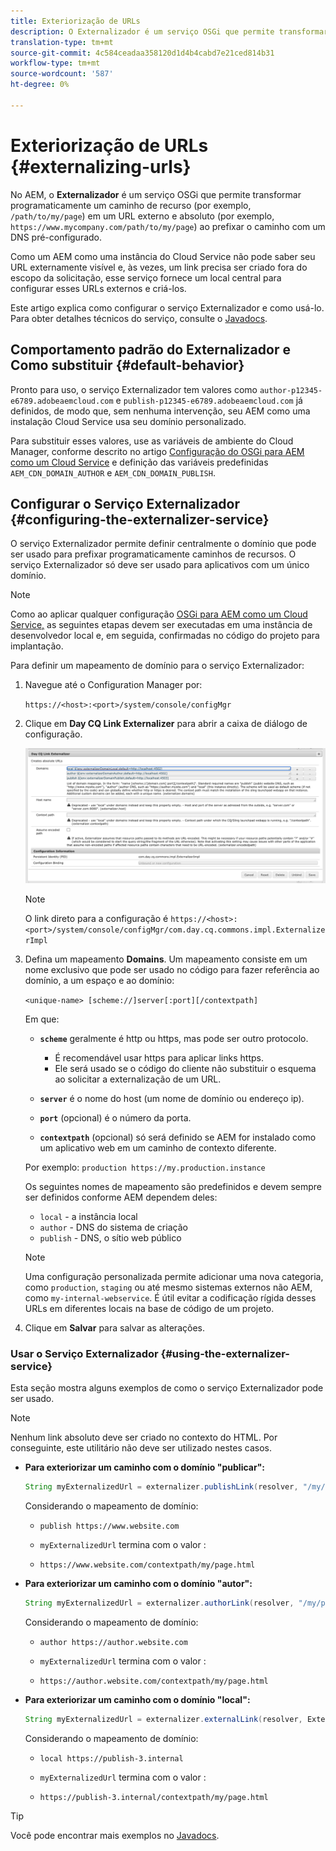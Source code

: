 ```yaml
---
title: Exteriorização de URLs
description: O Externalizador é um serviço OSGi que permite transformar programaticamente um caminho de recurso em um URL externo e absoluto.
translation-type: tm+mt
source-git-commit: 4c584ceadaa358120d1d4b4cabd7e21ced814b31
workflow-type: tm+mt
source-wordcount: '587'
ht-degree: 0%

---
```



# Exteriorização de URLs {#externalizing-urls}

No AEM, o **Externalizador** é um serviço OSGi que permite transformar programaticamente um caminho de recurso (por exemplo, `/path/to/my/page`) em um URL externo e absoluto (por exemplo, `https://www.mycompany.com/path/to/my/page`) ao prefixar o caminho com um DNS pré-configurado.

Como um AEM como uma instância do Cloud Service não pode saber seu URL externamente visível e, às vezes, um link precisa ser criado fora do escopo da solicitação, esse serviço fornece um local central para configurar esses URLs externos e criá-los.

Este artigo explica como configurar o serviço Externalizador e como usá-lo. Para obter detalhes técnicos do serviço, consulte o [Javadocs](https://docs.adobe.com/content/help/en/experience-manager-cloud-service-javadoc/com/day/cq/commons/Externalizer.html).

## Comportamento padrão do Externalizador e Como substituir {#default-behavior}

Pronto para uso, o serviço Externalizador tem valores como `author-p12345-e6789.adobeaemcloud.com` e `publish-p12345-e6789.adobeaemcloud.com` já definidos, de modo que, sem nenhuma intervenção, seu AEM como uma instalação Cloud Service usa seu domínio personalizado.

Para substituir esses valores, use as variáveis de ambiente do Cloud Manager, conforme descrito no artigo [Configuração do OSGi para AEM como um Cloud Service](/help/implementing/deploying/configuring-osgi.md#cloud-manager-api-format-for-setting-properties) e definição das variáveis predefinidas `AEM_CDN_DOMAIN_AUTHOR` e `AEM_CDN_DOMAIN_PUBLISH`.

## Configurar o Serviço Externalizador {#configuring-the-externalizer-service}

O serviço Externalizador permite definir centralmente o domínio que pode ser usado para prefixar programaticamente caminhos de recursos. O serviço Externalizador só deve ser usado para aplicativos com um único domínio.

>[!NOTE]
>
>Como ao aplicar qualquer configuração [OSGi para AEM como um Cloud Service,](/help/implementing/deploying/overview.md#osgi-configuration) as seguintes etapas devem ser executadas em uma instância de desenvolvedor local e, em seguida, confirmadas no código do projeto para implantação.

Para definir um mapeamento de domínio para o serviço Externalizador:

1. Navegue até o Configuration Manager por:

   `https://<host>:<port>/system/console/configMgr`

1. Clique em **Day CQ Link Externalizer** para abrir a caixa de diálogo de configuração.

   ![A configuração OSGi do Externalizador](./assets/externalizer-osgi.png)

   >[!NOTE]
   >
   >O link direto para a configuração é `https://<host>:<port>/system/console/configMgr/com.day.cq.commons.impl.ExternalizerImpl`

1. Defina um mapeamento **Domains**. Um mapeamento consiste em um nome exclusivo que pode ser usado no código para fazer referência ao domínio, a um espaço e ao domínio:

   `<unique-name> [scheme://]server[:port][/contextpath]`

   Em que:

   * **`scheme`** geralmente é http ou https, mas pode ser outro protocolo.

      * É recomendável usar https para aplicar links https.
      * Ele será usado se o código do cliente não substituir o esquema ao solicitar a externalização de um URL.
   * **`server`** é o nome do host (um nome de domínio ou endereço ip).
   * **`port`** (opcional) é o número da porta.
   * **`contextpath`** (opcional) só será definido se AEM for instalado como um aplicativo web em um caminho de contexto diferente.

   Por exemplo: `production https://my.production.instance`

   Os seguintes nomes de mapeamento são predefinidos e devem sempre ser definidos conforme AEM dependem deles:

   * `local` - a instância local
   * `author` - DNS do sistema de criação
   * `publish` - DNS, o sítio web público

   >[!NOTE]
   >
   >Uma configuração personalizada permite adicionar uma nova categoria, como `production`, `staging` ou até mesmo sistemas externos não AEM, como `my-internal-webservice`. É útil evitar a codificação rígida desses URLs em diferentes locais na base de código de um projeto.

1. Clique em **Salvar** para salvar as alterações.

### Usar o Serviço Externalizador {#using-the-externalizer-service}

Esta seção mostra alguns exemplos de como o serviço Externalizador pode ser usado.

>[!NOTE]
>
>Nenhum link absoluto deve ser criado no contexto do HTML. Por conseguinte, este utilitário não deve ser utilizado nestes casos.

* **Para exteriorizar um caminho com o domínio &quot;publicar&quot;:**

   ```java
   String myExternalizedUrl = externalizer.publishLink(resolver, "/my/page") + ".html";
   ```

   Considerando o mapeamento de domínio:

   * `publish https://www.website.com`

   * `myExternalizedUrl` termina com o valor :

   * `https://www.website.com/contextpath/my/page.html`

* **Para exteriorizar um caminho com o domínio &quot;autor&quot;:**

   ```java
   String myExternalizedUrl = externalizer.authorLink(resolver, "/my/page") + ".html";
   ```

   Considerando o mapeamento de domínio:

   * `author https://author.website.com`

   * `myExternalizedUrl` termina com o valor :

   * `https://author.website.com/contextpath/my/page.html`

* **Para exteriorizar um caminho com o domínio &quot;local&quot;:**

   ```java
   String myExternalizedUrl = externalizer.externalLink(resolver, Externalizer.LOCAL, "/my/page") + ".html";
   ```

   Considerando o mapeamento de domínio:

   * `local https://publish-3.internal`

   * `myExternalizedUrl` termina com o valor :

   * `https://publish-3.internal/contextpath/my/page.html`

>[!TIP]
>
>Você pode encontrar mais exemplos no [Javadocs](https://docs.adobe.com/content/help/en/experience-manager-cloud-service-javadoc/com/day/cq/commons/Externalizer.html).
